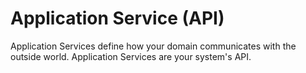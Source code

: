 # Application Service (API)
Application Services define how your domain communicates with the outside 
world. Application Services are your system's API.